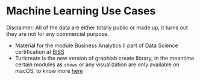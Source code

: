 # Machine Learning Use Cases

Disclaimer: All of the data are either totally public or made up, it turns out they are not for any commercial purpose.

- Material for the module Business Analytics II part of Data Science certification at [BISS](http://www.biss-institute.com/)
- Turicreate is the new version of graphlab create library, in the meantime certain modules as `shows` or any visualization are only available on macOS, to know more [here](https://github.com/apple/turicreate)
